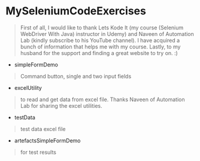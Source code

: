# MySeleniumCodeExercises
>   First of all, I would like to thank  Lets Kode It (my course (Selenium WebDriver With Java) instructor in Udemy) and Naveen of Automation Lab (kindly subscribe to his YouTube channel). I have acquired a bunch of information that helps me with my course. Lastly, to my husband for the support and finding a great website to try on. :)
- simpleFormDemo
> Command button, single and two input fields
- excelUtility
> to read and get data from excel file. Thanks Naveen of Automation Lab for sharing the excel utilities.
- testData
> test data excel file
- artefactsSimpleFormDemo
> for test results 
